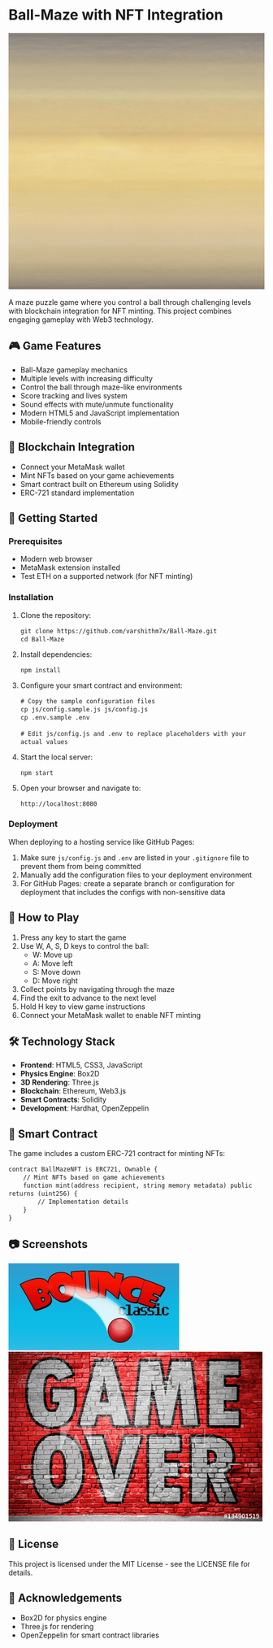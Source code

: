 # Ball-Maze with NFT Integration

![Ball-Maze Game](img/ball.png)

A maze puzzle game where you control a ball through challenging levels with blockchain integration for NFT minting. This project combines engaging gameplay with Web3 technology.

## 🎮 Game Features

- Ball-Maze gameplay mechanics
- Multiple levels with increasing difficulty
- Control the ball through maze-like environments
- Score tracking and lives system
- Sound effects with mute/unmute functionality
- Modern HTML5 and JavaScript implementation
- Mobile-friendly controls

## 🔗 Blockchain Integration

- Connect your MetaMask wallet
- Mint NFTs based on your game achievements
- Smart contract built on Ethereum using Solidity
- ERC-721 standard implementation

## 🚀 Getting Started

### Prerequisites

- Modern web browser
- MetaMask extension installed
- Test ETH on a supported network (for NFT minting)

### Installation

1. Clone the repository:
   ```
   git clone https://github.com/varshithm7x/Ball-Maze.git
   cd Ball-Maze
   ```

2. Install dependencies:
   ```
   npm install
   ```

3. Configure your smart contract and environment:
   ```
   # Copy the sample configuration files
   cp js/config.sample.js js/config.js
   cp .env.sample .env
   
   # Edit js/config.js and .env to replace placeholders with your actual values
   ```

4. Start the local server:
   ```
   npm start
   ```

5. Open your browser and navigate to:
   ```
   http://localhost:8080
   ```

### Deployment

When deploying to a hosting service like GitHub Pages:

1. Make sure `js/config.js` and `.env` are listed in your `.gitignore` file to prevent them from being committed
2. Manually add the configuration files to your deployment environment
3. For GitHub Pages: create a separate branch or configuration for deployment that includes the configs with non-sensitive data

## 🎯 How to Play

1. Press any key to start the game
2. Use W, A, S, D keys to control the ball:
   - W: Move up
   - A: Move left
   - S: Move down
   - D: Move right
3. Collect points by navigating through the maze
4. Find the exit to advance to the next level
5. Hold H key to view game instructions
6. Connect your MetaMask wallet to enable NFT minting

## 🛠️ Technology Stack

- **Frontend**: HTML5, CSS3, JavaScript
- **Physics Engine**: Box2D
- **3D Rendering**: Three.js
- **Blockchain**: Ethereum, Web3.js
- **Smart Contracts**: Solidity
- **Development**: Hardhat, OpenZeppelin

## 🔧 Smart Contract

The game includes a custom ERC-721 contract for minting NFTs:

```solidity
contract BallMazeNFT is ERC721, Ownable {
    // Mint NFTs based on game achievements
    function mint(address recipient, string memory metadata) public returns (uint256) {
        // Implementation details
    }
}
```

## 📷 Screenshots

![Game Start](img/startgame.jpg)
![Game Over](img/gameover.jpg)

## 📜 License

This project is licensed under the MIT License - see the LICENSE file for details.

## 👥 Acknowledgements

- Box2D for physics engine
- Three.js for rendering
- OpenZeppelin for smart contract libraries
